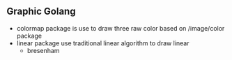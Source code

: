 Graphic Golang
---

+ colormap package is use to draw three raw color based on /image/color package
+ linear package use traditional linear algorithm to draw linear
    + bresenham